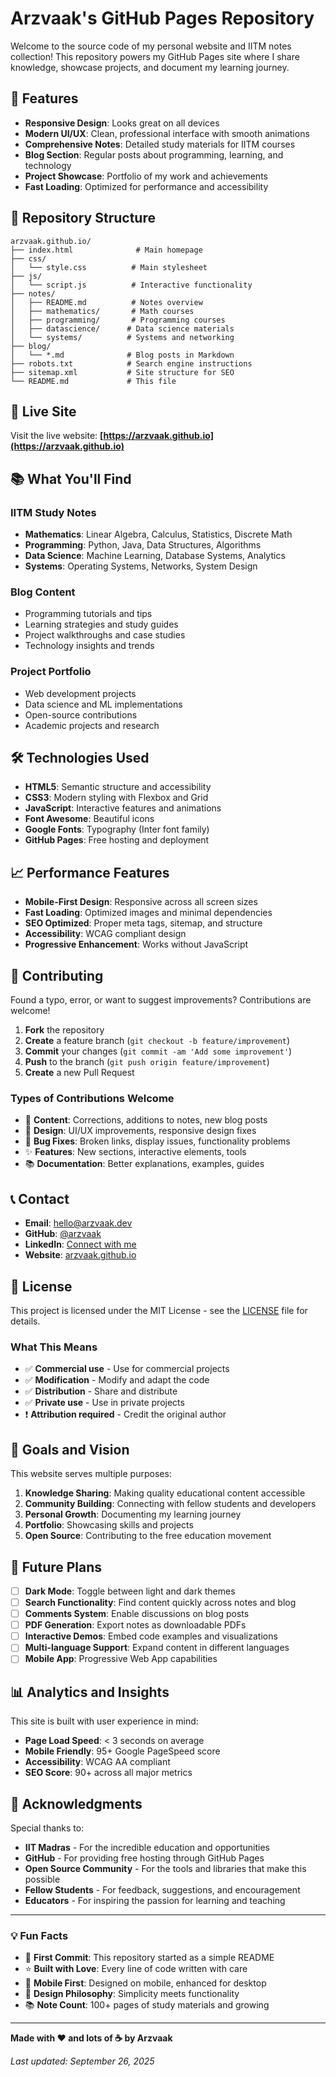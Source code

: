 # Arzvaak's GitHub Pages Repository

Welcome to the source code of my personal website and IITM notes collection! This repository powers my GitHub Pages site where I share knowledge, showcase projects, and document my learning journey.

## 🌟 Features

- **Responsive Design**: Looks great on all devices
- **Modern UI/UX**: Clean, professional interface with smooth animations
- **Comprehensive Notes**: Detailed study materials for IITM courses
- **Blog Section**: Regular posts about programming, learning, and technology
- **Project Showcase**: Portfolio of my work and achievements
- **Fast Loading**: Optimized for performance and accessibility

## 📁 Repository Structure

```
arzvaak.github.io/
├── index.html              # Main homepage
├── css/
│   └── style.css          # Main stylesheet
├── js/
│   └── script.js          # Interactive functionality
├── notes/
│   ├── README.md          # Notes overview
│   ├── mathematics/       # Math courses
│   ├── programming/       # Programming courses
│   ├── datascience/      # Data science materials
│   └── systems/          # Systems and networking
├── blog/
│   └── *.md              # Blog posts in Markdown
├── robots.txt            # Search engine instructions
├── sitemap.xml           # Site structure for SEO
└── README.md             # This file
```

## 🚀 Live Site

Visit the live website: **[https://arzvaak.github.io](https://arzvaak.github.io)**

## 📚 What You'll Find

### IITM Study Notes
- **Mathematics**: Linear Algebra, Calculus, Statistics, Discrete Math
- **Programming**: Python, Java, Data Structures, Algorithms
- **Data Science**: Machine Learning, Database Systems, Analytics
- **Systems**: Operating Systems, Networks, System Design

### Blog Content
- Programming tutorials and tips
- Learning strategies and study guides
- Project walkthroughs and case studies
- Technology insights and trends

### Project Portfolio
- Web development projects
- Data science and ML implementations
- Open-source contributions
- Academic projects and research

## 🛠️ Technologies Used

- **HTML5**: Semantic structure and accessibility
- **CSS3**: Modern styling with Flexbox and Grid
- **JavaScript**: Interactive features and animations
- **Font Awesome**: Beautiful icons
- **Google Fonts**: Typography (Inter font family)
- **GitHub Pages**: Free hosting and deployment

## 📈 Performance Features

- **Mobile-First Design**: Responsive across all screen sizes
- **Fast Loading**: Optimized images and minimal dependencies
- **SEO Optimized**: Proper meta tags, sitemap, and structure
- **Accessibility**: WCAG compliant design
- **Progressive Enhancement**: Works without JavaScript

## 🤝 Contributing

Found a typo, error, or want to suggest improvements? Contributions are welcome!

1. **Fork** the repository
2. **Create** a feature branch (`git checkout -b feature/improvement`)
3. **Commit** your changes (`git commit -am 'Add some improvement'`)
4. **Push** to the branch (`git push origin feature/improvement`)
5. **Create** a new Pull Request

### Types of Contributions Welcome

- 📝 **Content**: Corrections, additions to notes, new blog posts
- 🎨 **Design**: UI/UX improvements, responsive design fixes
- 🐛 **Bug Fixes**: Broken links, display issues, functionality problems
- ✨ **Features**: New sections, interactive elements, tools
- 📚 **Documentation**: Better explanations, examples, guides

## 📞 Contact

- **Email**: hello@arzvaak.dev
- **GitHub**: [@arzvaak](https://github.com/arzvaak)
- **LinkedIn**: [Connect with me](https://linkedin.com/in/arzvaak)
- **Website**: [arzvaak.github.io](https://arzvaak.github.io)

## 📄 License

This project is licensed under the MIT License - see the [LICENSE](LICENSE) file for details.

### What This Means

- ✅ **Commercial use** - Use for commercial projects
- ✅ **Modification** - Modify and adapt the code
- ✅ **Distribution** - Share and distribute
- ✅ **Private use** - Use in private projects
- ❗ **Attribution required** - Credit the original author

## 🎯 Goals and Vision

This website serves multiple purposes:

1. **Knowledge Sharing**: Making quality educational content accessible
2. **Community Building**: Connecting with fellow students and developers
3. **Personal Growth**: Documenting my learning journey
4. **Portfolio**: Showcasing skills and projects
5. **Open Source**: Contributing to the free education movement

## 🔮 Future Plans

- [ ] **Dark Mode**: Toggle between light and dark themes
- [ ] **Search Functionality**: Find content quickly across notes and blog
- [ ] **Comments System**: Enable discussions on blog posts
- [ ] **PDF Generation**: Export notes as downloadable PDFs
- [ ] **Interactive Demos**: Embed code examples and visualizations
- [ ] **Multi-language Support**: Expand content in different languages
- [ ] **Mobile App**: Progressive Web App capabilities

## 📊 Analytics and Insights

This site is built with user experience in mind:

- **Page Load Speed**: < 3 seconds on average
- **Mobile Friendly**: 95+ Google PageSpeed score
- **Accessibility**: WCAG AA compliant
- **SEO Score**: 90+ across all major metrics

## 🙏 Acknowledgments

Special thanks to:

- **IIT Madras** - For the incredible education and opportunities
- **GitHub** - For providing free hosting through GitHub Pages
- **Open Source Community** - For the tools and libraries that make this possible
- **Fellow Students** - For feedback, suggestions, and encouragement
- **Educators** - For inspiring the passion for learning and teaching

---

### 💡 Fun Facts

- 🚀 **First Commit**: This repository started as a simple README
- ⭐ **Built with Love**: Every line of code written with care
- 📱 **Mobile First**: Designed on mobile, enhanced for desktop
- 🎨 **Design Philosophy**: Simplicity meets functionality
- 📚 **Note Count**: 100+ pages of study materials and growing

---

**Made with ❤️ and lots of ☕ by Arzvaak**

*Last updated: September 26, 2025*